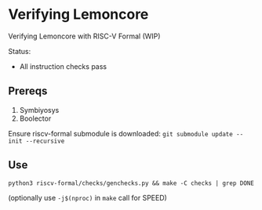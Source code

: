 # Verifying Lemoncore

Verifying Lemoncore with RISC-V Formal (WIP)

Status:
- All instruction checks pass

## Prereqs
1) Symbiyosys
2) Boolector

Ensure riscv-formal submodule is downloaded: `git submodule update --init --recursive`

## Use
`python3 riscv-formal/checks/genchecks.py && make -C checks | grep DONE`

(optionally use `-j$(nproc)` in `make` call for SPEED)
